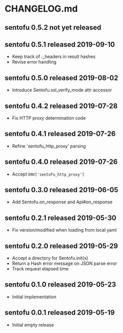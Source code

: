
# CHANGELOG.md


## sentofu 0.5.2  not yet released


## sentofu 0.5.1  released 2019-09-10

* Keep track of :_headers in result hashes
* Revise error handling


## sentofu 0.5.0  released 2019-08-02

* Introduce Sentofu.ssl_verify_mode attr accessor


## sentofu 0.4.2  released 2019-07-28

* Fix HTTP proxy determination code


## sentofu 0.4.1  released 2019-07-26

* Refine 'sentofu_http_proxy' parsing


## sentofu 0.4.0  released 2019-07-26

* Accept `ENV['sentofu_http_proxy']`


## sentofu 0.3.0  released 2019-06-05

* Add Sentofu.on_response and Api#on_response


## sentofu 0.2.1  released 2019-05-30

* Fix version/modified when loading from local yaml


## sentofu 0.2.0  released 2019-05-29

* Accept a directory for Sentofu.init(x)
* Return a Hash error message on JSON parse error
* Track request elapsed time


## sentofu 0.1.0  released 2019-05-23

* Initial implementation


## sentofu 0.0.1  released 2019-05-19

* Initial empty release

